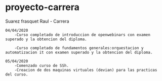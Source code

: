 # proyecto-carrera
 Suarez frasquet Raul - Carrera

	04/04/2020
		-Curso completado de introduccion de openwebinars con examen superado y la obtencion del diploma.
		
		-Curso completado de fundamentos generales:orquestacion y automatizacion it con examen superado y la obtencion del diploma.

	05/04/2020
		-Comenzado curso de SSh.
		-Creacion de dos maquinas virtuales (devian) para las practicas del curso.
